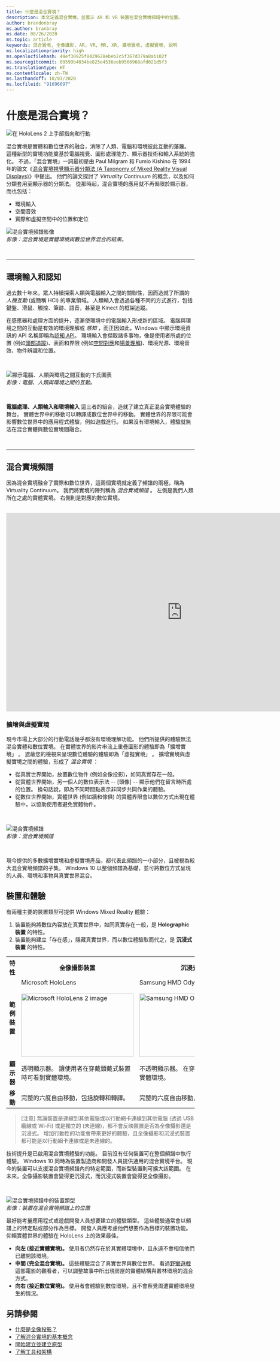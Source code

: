 ```yaml
---
title: 什麼是混合實境？
description: 本文定義混合實境，並展示 AR 和 VR 裝置在混合實境頻譜中的位置。
author: brandonbray
ms.author: branbray
ms.date: 08/26/2020
ms.topic: article
keywords: 混合實境, 全像攝影, AR, VR, MR, XR, 擴增實境, 虛擬實境, 說明
ms.localizationpriority: high
ms.openlocfilehash: 44ef30925f8429628ebeb2c5f367d379a8ab102f
ms.sourcegitcommit: 09599b4034be825e4536eeb9566968afd021d5f3
ms.translationtype: HT
ms.contentlocale: zh-TW
ms.lasthandoff: 10/03/2020
ms.locfileid: "91696697"
---
```

# <a name="what-is-mixed-reality"></a>什麼是混合實境？

![在 HoloLens 2 上手部指向和行動](images/02_MixedRealitySlashMixedReality.png)

混合實境是實體和數位世界的融合，消除了人類、電腦和環境彼此互動的藩籬。 這種新型的實境功能奠基於電腦視覺、圖形處理能力、顯示器技術和輸入系統的強化。 不過，「混合實境」一詞最初是由 Paul Milgram 和 Fumio Kishino 在 1994 年的論文《[混合實境視覺顯示器分類法 (A Taxonomy of Mixed Reality Visual Displays)](https://search.ieice.org/bin/summary.php?id=e77-d_12_1321)》中提出。 他們的論文探討了 *Virtuality Continuum* 的概念，以及如何分類套用至顯示器的分類法。 從那時起，混合實境的應用就不再侷限於顯示器，而也包括：
* 環境輸入
* 空間音效
* 實際和虛擬空間中的位置和定位

![混合實境頻譜影像](images/mixedrealityspectrum-worlds.png)<br>
*影像：混合實境是實體環境與數位世界混合的結果。*

<br>

---

## <a name="environmental-input-and-perception"></a>環境輸入和認知

過去數十年來，眾人持續探索人類與電腦輸入之間的關聯性，因而造就了所謂的 *人機互動* (或簡稱 HCI) 的專業領域。 人類輸入會透過各種不同的方式進行，包括鍵盤、滑鼠、觸控、筆跡、語音，甚至是 Kinect 的框架追蹤。

在感應器和處理方面的提升，逐漸使環境中的電腦輸入形成新的區域。 電腦與環境之間的互動是有效的環境理解或 *感知* ，而正因如此，Windows 中顯示環境資訊的 API 名稱即稱為[認知 API](https://docs.microsoft.com/uwp/api/Windows.Perception)。 環境輸入會擷取諸多事物，像是使用者所處的位置 (例如[頭部追蹤](../design/coordinate-systems.md))、表面和界限 (例如[空間對應](../design/spatial-mapping.md)和[場景理解](../design/scene-understanding.md))、環境光源、環境音效、物件辨識和位置。

<br>

![顯示電腦、人類與環境之間互動的卞氏圖表](images/mixed-reality-venn-diagram-300px.png)<br> 
*影像：電腦、人類與環境之間的互動。*

<br>

**電腦處理、人類輸入和環境輸入** 這三者的組合，造就了建立真正混合實境體驗的舞台。 實體世界中的移動可以轉譯成數位世界中的移動。 實體世界的界限可能會影響數位世界中的應用程式體驗，例如遊戲進行。 如果沒有環境輸入，體驗就無法在混合實體與數位實境間融合。<br>

<br>

---


## <a name="the-mixed-reality-spectrum"></a>混合實境頻譜

因為混合實境融合了實際和數位世界，這兩個實境就定義了頻譜的兩極，稱為 Virtuality Continuum。 我們將實境的陣列稱為 *混合實境頻譜* 。 左側是我們人類所在之處的實體實境。 右側則是對應的數位實境。

<br>

<iframe width="940" height="530" src="https://www.youtube.com/embed/_xpI0JosYUk" frameborder="0" allow="accelerometer; autoplay; encrypted-media; gyroscope; picture-in-picture" allowfullscreen></iframe>

<br>

### <a name="augmented-vs-virtual-reality"></a>擴增與虛擬實境

現今市場上大部分的行動電話幾乎都沒有環境理解功能。 他們所提供的體驗無法混合實體和數位實境。 在實體世界的影片串流上重疊圖形的體驗即為「擴增實境」  。 遮蔽您的檢視來呈現數位體驗的體驗即為「虛擬實境」  。 擴增實境與虛擬實境之間的體驗，形成了 *混合實境* ：
* 從真實世界開始，放置數位物件 (例如全像投影)，如同真實存在一般。
* 從實體世界開始，另一個人的數位表示法 -- [頭像] -- 顯示他們在留言時所處的位置。 換句話說，即為不同時間點表示非同步共同作業的體驗。
* 從數位世界開始，實體世界 (例如牆和傢俱) 的實體界限會以數位方式出現在體驗中，以協助使用者避免實體物件。


<br>

![混合實境頻譜](images/mixedrealityspectrum.png)<br>
*影像：混合實境頻譜*

<br>

現今提供的多數擴增實境和虛擬實境產品，都代表此頻譜的一小部分，且被視為較大混合實境頻譜的子集。 Windows 10 以整個頻譜為基礎，並可將數位方式呈現的人員、環境和事物與真實世界混合。


## <a name="devices-and-experiences"></a>裝置和體驗

有兩種主要的裝置類型可提供 Windows Mixed Reality 體驗：
1. 裝置能夠將數位內容放在真實世界中，如同真實存在一般，是 **Holographic 裝置** 的特性。
2. 裝置能夠建立「存在感」，隱藏真實世界，而以數位體驗取而代之，是 **沉浸式裝置** 的特性。

<table>
<tr>
<th width="30%"> 特性</th><th width="35%"> 全像攝影裝置</th><th width="35%"> 沉浸式裝置</th>
</tr><tr>
<td><strong>範例裝置</strong></td><td> Microsoft HoloLens<br><br> <img alt="Microsoft HoloLens 2 image" width="300" height="169" src="images/HoloLens2.jpg" /></td><td> Samsung HMD Odyssey+<br><br> <img alt="Samsung HMD Odyssey+ image" width="300" height="169" src="images/Samsung-HMD-Odyssey.jpg" /></td>
</tr><tr>
<td><strong>顯示器</strong></td><td> 透明顯示器。 讓使用者在穿戴頭戴式裝置時可看到實體環境。</td><td> 不透明顯示器。 在穿戴頭戴式裝置時封鎖實體環境。</td>
</tr><tr>
<td><strong>移動</strong></td><td> 完整的六度自由移動，包括旋轉和轉譯。</td><td> 完整的六度自由移動，包括旋轉和轉譯。</td>
</tr>
</table> 


> [注意] 無論裝置是連線到其他電腦或以行動網卡連線到其他電腦 (透過 USB 纜線或 Wi-Fi) 或是獨立的 (未連線)，都不會反映裝置是否為全像攝影還是沉浸式。 增加行動性的功能會帶來更好的體驗，且全像攝影和沉浸式裝置都可能是以行動網卡連線或是未連線的。

技術提升是已啟用混合實境體驗的功能。 目前沒有任何裝置可在整個頻譜中執行體驗。 Windows 10 同時為裝置製造商和開發人員提供通用的混合實境平台。 現今的裝置可以支援混合實境頻譜內的特定範圍，而新型裝置則可擴大該範圍。 在未來，全像攝影裝置會變得更沉浸式，而沉浸式裝置會變得更全像攝影。

<br>

![混合實境頻譜中的裝置類型](images/Final_WhatIsMixedReality07.png)<br>
*影像：裝置在混合實境頻譜上的位置*

最好能考量應用程式或遊戲開發人員想要建立的體驗類型。 這些體驗通常會以頻譜上的特定點或部分作為目標。 開發人員應考慮他們想要作為目標的裝置功能。 仰賴實體世界的體驗在 HoloLens 上的效果最佳。
* **向左 (接近實體實境)。** 使用者仍然存在於其實體環境中，且永遠不會相信他們已離開該環境。
* **中間 (完全混合實境)。** 這些體驗混合了真實世界與數位世界。 看過[野蠻遊戲](https://en.wikipedia.org/wiki/Jumanji)這部電影的觀看者，可以調整故事中所出現房屋的實體結構與叢林環境的混合方式。
* **向右 (接近數位實境)。** 使用者會體驗到數位環境，且不會察覺周遭實體環境發生的情況。


## <a name="see-also"></a>另請參閱

* [什麼是全像投影？](hologram.md)
* [了解混合實境的基本概念](get-started-with-mr.md#understand-the-basics)
* [開始建立並建立原型](../design/design.md)
* [了解工具和架構](../develop/development.md)

